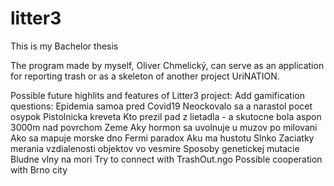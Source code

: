# litter3
This is my Bachelor thesis

The program made by myself, Oliver Chmelický, can serve as an application for reporting trash
or as a skeleton of another project UriNATION.

Possible future highlits and features of Litter3 project:
Add gamification questions:
    Epidemia samoa pred Covid19
    Neockovalo sa a narastol pocet osypok
    Pistolnicka kreveta
    Kto prezil pad z lietadla - a skutocne bola aspon 3000m nad povrchom Zeme
    Aky hormon sa uvolnuje u muzov po milovani
    Ako sa mapuje morske dno
    Fermi paradox
    Aku ma hustotu Slnko
    Zaciatky merania vzdialenosti objektov vo vesmire
    Sposoby genetickej mutacie
    Bludne vlny na mori
Try to connect with TrashOut.ngo
Possible cooperation with Brno city